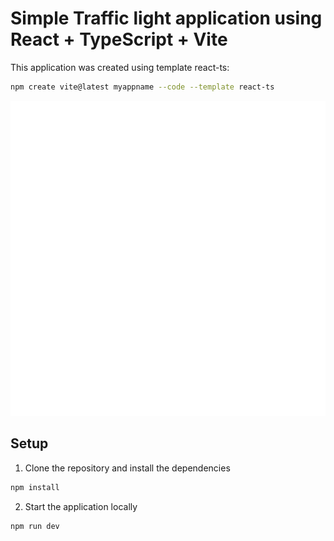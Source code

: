 # Simple Traffic light application using React + TypeScript + Vite

This application was created using template react-ts:
```bash
npm create vite@latest myappname --code --template react-ts
```


![Application Screenshot](./images/screen.svg)


## Setup

1. Clone the repository and install the dependencies
```bash
npm install
```
2. Start the application locally
```bash
npm run dev